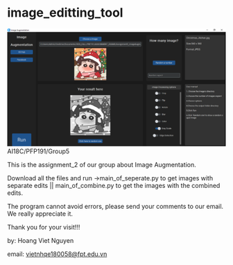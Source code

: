 # image_editting_tool
![Alt text](image.png)
AI18C/PFP191/Group5

This is the assignment_2 of our group about Image Augmentation. 

Download all the files and run ->main_of_seperate.py to get images with separate edits || main_of_combine.py to get the images with the combined edits.

The program cannot avoid errors, please send your comments to our email. We really appreciate it.

Thank you for your visit!!!

by: Hoang Viet Nguyen

email: vietnhqe180058@fpt.edu.vn

